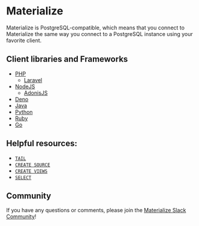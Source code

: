 # Materialize

Materialize is PostgreSQL-compatible, which means that you connect to Materialize the same way you connect to a PostgreSQL instance using your favorite client.

## Client libraries and Frameworks

- [PHP](./php)
  - [Laravel](./laravel)
- [NodeJS](./nodejs)
  - [AdonisJS](./adonisjs)
- [Deno](./deno)
- [Java](./java)
- [Python](./python)
- [Ruby](./ruby)
- [Go](./go)

## Helpful resources:

* [`TAIL`](https://materialize.com/docs/sql/tail/)
* [`CREATE SOURCE`](https://materialize.com/docs/sql/create-source/)
* [`CREATE VIEWS`](https://materialize.com/docs/sql/create-views)
* [`SELECT`](https://materialize.com/docs/sql/select)

## Community

If you have any questions or comments, please join the [Materialize Slack Community](https://materialize.com/s/chat)!
